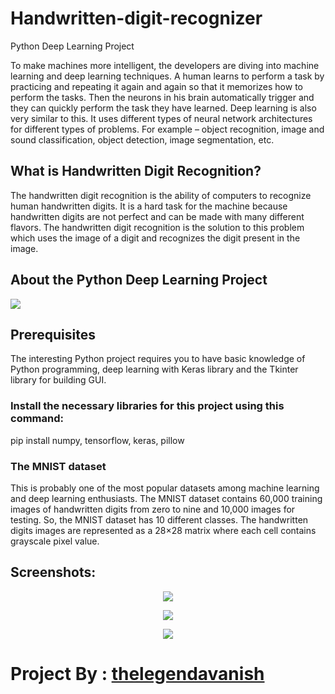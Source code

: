 # Handwritten-digit-recognizer
Python Deep Learning Project

To make machines more intelligent, the developers are diving into machine learning and deep learning techniques. 
A human learns to perform a task by practicing and repeating it again and again so that it memorizes how to perform the tasks. 
Then the neurons in his brain automatically trigger and they can quickly perform the task they have learned. Deep learning is also very similar to this. 
It uses different types of neural network architectures for different types of problems. For example – object recognition, image and sound classification, 
object detection, image segmentation, etc.

<h2>What is Handwritten Digit Recognition?</h2>

The handwritten digit recognition is the ability of computers to recognize human handwritten digits. It is a hard task for the machine because handwritten digits are not perfect and can be made with many different flavors. The handwritten digit recognition is the solution to this problem which uses the image of a digit and recognizes the digit present in the image.

<h2>About the Python Deep Learning Project</h2>

<p><img src="https://data-flair.training/blogs/wp-content/uploads/sites/2/2020/01/python-deep-learning-project-handwritten-digit-recognition.gif"></p>

<h2>Prerequisites</h2>
The interesting Python project requires you to have basic knowledge of Python programming, deep learning with Keras library and the Tkinter library for building GUI.

<h3>Install the necessary libraries for this project using this command:</h3>
pip install numpy, tensorflow, keras, pillow

<h3>The MNIST dataset</h3>
This is probably one of the most popular datasets among machine learning and deep learning enthusiasts. The MNIST dataset contains 60,000 training images of handwritten digits from zero to nine and 10,000 images for testing. So, the MNIST dataset has 10 different classes. The handwritten digits images are represented as a 28×28 matrix where each cell contains grayscale pixel value.


<h2>Screenshots:</h2>
<p align="center"><img src="https://data-flair.training/blogs/wp-content/uploads/sites/2/2020/01/python-machine-learning-project-output-as-number-2.png"></p>
<p align="center"><img src="https://data-flair.training/blogs/wp-content/uploads/sites/2/2020/01/python-machine-learning-project-output-as-number-5.png)"></p>
<p align="center"><img src="https://data-flair.training/blogs/wp-content/uploads/sites/2/2020/01/python-project-output-as-number-6.png"></p>


<h1>Project By : <a href="https://www.thelegendavanish.online">thelegendavanish</h1>
